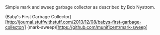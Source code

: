 
Simple mark and sweep garbage collector as described by Bob Nystrom.

(Baby's First Garbage Collector)[http://journal.stuffwithstuff.com/2013/12/08/babys-first-garbage-collector/]
(mark-sweep)[https://github.com/munificent/mark-sweep]
